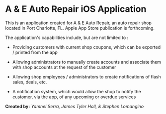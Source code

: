 # A & E Auto Repair iOS Application
This is an application created for A & E Auto Repair, an auto repair shop located in Port Charlotte, FL. 
Apple App Store publication is forthcoming.

The application's capabilities include, but are not limited to :

- Providing customers with current shop coupons, which can be exported / printed from the app

- Allowing administrators to manually create accounts and associate them with shop accounts at the request of the customer

- Allowing shop employees / administrators to create notifications of flash sales, deals, etc. 

- A notification system, which would allow the shop to notify the customer, via the app, of any upcoming or overdue services


<b>Created by:</b> <i>Yamnel Serra, James Tyler Hall, & Stephen Lomangino</i>
